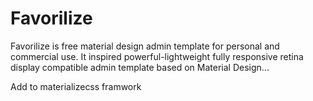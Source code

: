 # Favorilize
Favorilize is free material design admin template for personal and commercial use. It inspired powerful-lightweight fully responsive retina display compatible admin template based on Material Design...

Add to materializecss framwork
